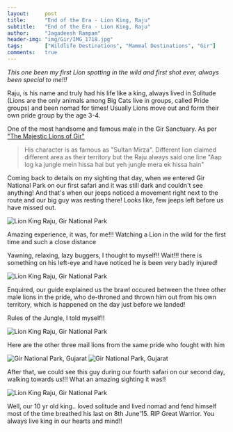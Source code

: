 ```yaml
---
layout:     post
title:      "End of the Era - Lion King, Raju"
subtitle:   "End of the Era - Lion King, Raju"
author:     "Jagadeesh Rampam"
header-img: "img/Gir/IMG_1718.jpg"
tags:		["Wildlife Destinations", "Mammal Destinations", "Gir"]
comments:   true
---
```


<p><em>This one been my first Lion spotting in the wild and first shot ever, always been special to me!!!</em></p>

<p>Raju, is his name and truly had his life like a king, always lived in Solitude (Lions are the only animals among Big Cats live in groups, called Pride groups) and been nomad for times! Usually Lions move out and form their own pride group by the age 3-4.</p>

<p>One of the most handsome and famous male in the Gir Sanctuary. As per <a href="https://www.facebook.com/pages/The-Majestic-Lions-of-Gir/1443484369280229">"The Majestic Lions of Gir"</a>
<blockquote>His character is as famous as "Sultan Mirza". Different lion claimed different area as their territory but the Raju always said one line "Aap log ka jungle mein hissa hai but yeh jungle mera ek hissa hain"</blockquote>
</p>

<p>Coming back to details on my sighting that day, when we entered Gir National Park on our first safari and it was still dark and couldn't see anything! And that's when our jeeps noticed a movement right next to the route and our big guy was resting there! Looks like, few jeeps left before us have missed out.</p>

<img src="{{ site.baseurl}}/img/Gir/IMG_1718.jpg" alt="Lion King Raju, Gir National Park">

<p>Amazing experience, it was, for me!!! Watching a Lion in the wild for the first time and such a close distance</p>

<p>Yawning, relaxing, lazy buggers, I thought to myself!! Wait!!! there is something on his left-eye and have noticed he is been very badly injured!</p>

<img src="{{ site.baseurl}}/img/Gir/IMG_1741.jpg" alt="Lion King Raju, Gir National Park">

<p>Enquired, our guide explained us the brawl occured between the three other male lions in the pride, who de-throned  and thrown him out from his own territory, which is happened on the day just before we landed!</p>

<p>Rules of the Jungle, I told myself!!</p>

<img src="{{ site.baseurl}}/img/Gir/IMG_1822.jpg" alt="Lion King Raju, Gir National Park">

<p>Here are the other three mail lions from the same pride who fought with him</p>

<img src="{{ site.baseurl}}/img/Gir/MG_2530.jpg" alt="Gir National Park, Gujarat">
<img src="{{ site.baseurl}}/img/Gir/MG_2500.jpg" alt="Gir National Park, Gujarat">

<p>After that, we could see this guy during our fourth safari on our second day, walking towards us!!! What an amazing sighting it was!! </p>

<img src="{{ site.baseurl}}/img/Gir/MG_2451.jpg" alt="Lion King Raju, Gir National Park">

<p>Well, our 10 yr old king.. loved solitude and lived nomad and fend himself most of the time breathed his last on 8th June'15. RIP Great Warrior. You always live king in our hearts and mind!!</p>


